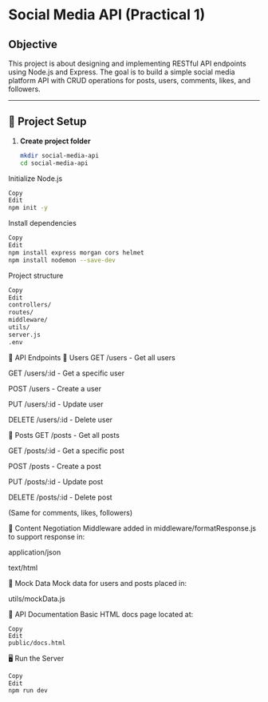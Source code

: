 # Social Media API (Practical 1)

## Objective
This project is about designing and implementing RESTful API endpoints using Node.js and Express. The goal is to build a simple social media platform API with CRUD operations for posts, users, comments, likes, and followers.

---

## 📁 Project Setup

1. **Create project folder**
   ```bash
   mkdir social-media-api
   cd social-media-api
Initialize Node.js

```bash
Copy
Edit
npm init -y
```
Install dependencies

```bash
Copy
Edit
npm install express morgan cors helmet
npm install nodemon --save-dev
```
Project structure

```bash
Copy
Edit
controllers/
routes/
middleware/
utils/
server.js
.env
```
🔧 API Endpoints
🧑 Users
GET /users - Get all users

GET /users/:id - Get a specific user

POST /users - Create a user

PUT /users/:id - Update user

DELETE /users/:id - Delete user

📸 Posts
GET /posts - Get all posts

GET /posts/:id - Get a specific post

POST /posts - Create a post

PUT /posts/:id - Update post

DELETE /posts/:id - Delete post

(Same for comments, likes, followers)

📄 Content Negotiation
Middleware added in middleware/formatResponse.js to support response in:

application/json

text/html

🧪 Mock Data
Mock data for users and posts placed in:

utils/mockData.js

📂 API Documentation
Basic HTML docs page located at:

```arduino
Copy
Edit
public/docs.html
```
🖥️ Run the Server
```bash
Copy
Edit
npm run dev